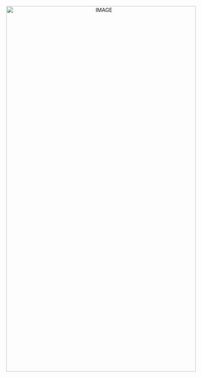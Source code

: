 <!-- [![An image of @addresskrish's Holopin badges, which is a link to view their full Holopin profile](https://holopin.me/addresskrish)](https://holopin.io/@addresskrish) -->
<p align="center" >
  <img src="https://i.postimg.cc/fWVnxybC/image.jpg" alt="IMAGE" style="width: 100%; height: 50%;" />
</p>
<!-- <p align="center">
  <img src="https://i.postimg.cc/GtxrKhMK/Ah-Negitorow.gif" alt="IMAGE" style="width: 100%; height: 100%;" />
 <br />
 <br /> -->
  <!-- <img src="https://count.getloli.com/@addresskrish?name=addresskrish&theme=love-and-deepspace&padding=7&offset=0&align=top&scale=1&pixelated=1&darkmode=auto" alt="name" />
</p> -->
<!-- <h4 align="center">20  ✸  webdev</h4> -->
<!--  =<p align="center">
  <img src="https://media3.giphy.com/media/v1.Y2lkPTc5MGI3NjExeGJuMHA0ZmU2eW1udmpyeDdrcjdkNXBzYmR5OGc4aXV0YWlpdWZhayZlcD12MV9pbnRlcm5hbF9naWZfYnlfaWQmY3Q9Zw/8JSkbL7cTUMj7VkKEp/giphy.gif" alt="GIF" style="width: 120%;" />
  <br />
</p>
<h3 align="center">WebDev</h3>
<h3 align="center">Currently learning Typescript</h3>
<h3 align="center">Grinding Leetcode</h3> -->
<!-- <br> -->
